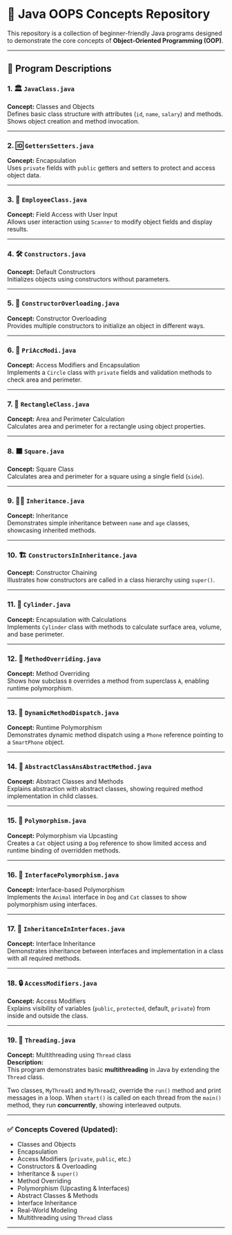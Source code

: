 # 🧠 Java OOPS Concepts Repository

This repository is a collection of beginner-friendly Java programs designed to demonstrate the core concepts of **Object-Oriented Programming (OOP)**.

---

## 📂 Program Descriptions

### 1. 🏛️ `JavaClass.java`
**Concept:** Classes and Objects  
Defines basic class structure with attributes (`id`, `name`, `salary`) and methods. Shows object creation and method invocation.

---

### 2. 🆔 `GettersSetters.java`
**Concept:** Encapsulation  
Uses `private` fields with `public` getters and setters to protect and access object data.

---

### 3. 🧰 `EmployeeClass.java`
**Concept:** Field Access with User Input  
Allows user interaction using `Scanner` to modify object fields and display results.

---

### 4. 🛠️ `Constructors.java`  
**Concept:** Default Constructors  
Initializes objects using constructors without parameters.

---

### 5. 🔄 `ConstructorOverloading.java`
**Concept:** Constructor Overloading  
Provides multiple constructors to initialize an object in different ways.

---

### 6. 🔐 `PriAccModi.java`
**Concept:** Access Modifiers and Encapsulation  
Implements a `Circle` class with `private` fields and validation methods to check area and perimeter.

---

### 7. 📏 `RectangleClass.java`
**Concept:** Area and Perimeter Calculation  
Calculates area and perimeter for a rectangle using object properties.

---

### 8. ⬛ `Square.java`
**Concept:** Square Class  
Calculates area and perimeter for a square using a single field (`side`).

---

### 9. 👨‍👦 `Inheritance.java`
**Concept:** Inheritance  
Demonstrates simple inheritance between `name` and `age` classes, showcasing inherited methods.

---

### 10. 🏗️ `ConstructorsInInheritance.java`
**Concept:** Constructor Chaining  
Illustrates how constructors are called in a class hierarchy using `super()`.

---

### 11. 🧪 `Cylinder.java`
**Concept:** Encapsulation with Calculations  
Implements `Cylinder` class with methods to calculate surface area, volume, and base perimeter.

---

### 12. 🔁 `MethodOverriding.java`
**Concept:** Method Overriding  
Shows how subclass `B` overrides a method from superclass `A`, enabling runtime polymorphism.

---

### 13. 🔀 `DynamicMethodDispatch.java`
**Concept:** Runtime Polymorphism  
Demonstrates dynamic method dispatch using a `Phone` reference pointing to a `SmartPhone` object.

---

### 14. 🧱 `AbstractClassAnsAbstractMethod.java`
**Concept:** Abstract Classes and Methods  
Explains abstraction with abstract classes, showing required method implementation in child classes.

---

### 15. 🧬 `Polymorphism.java`
**Concept:** Polymorphism via Upcasting  
Creates a `Cat` object using a `Dog` reference to show limited access and runtime binding of overridden methods.

---

### 16. 🧩 `InterfacePolymorphism.java`
**Concept:** Interface-based Polymorphism  
Implements the `Animal` interface in `Dog` and `Cat` classes to show polymorphism using interfaces.

---

### 17. 🔗 `InheritanceInInterfaces.java`
**Concept:** Interface Inheritance  
Demonstrates inheritance between interfaces and implementation in a class with all required methods.

---

### 18. 🔒 `AccessModifiers.java`
**Concept:** Access Modifiers  
Explains visibility of variables (`public`, `protected`, default, `private`) from inside and outside the class.

---

### 19. 🧵 `Threading.java`  
**Concept:** Multithreading using `Thread` class  
**Description:**  
This program demonstrates basic **multithreading** in Java by extending the `Thread` class.

Two classes, `MyThread1` and `MyThread2`, override the `run()` method and print messages in a loop. When `start()` is called on each thread from the `main()` method, they run **concurrently**, showing interleaved outputs.

---

### ✅ Concepts Covered (Updated):
- Classes and Objects  
- Encapsulation  
- Access Modifiers (`private`, `public`, etc.)  
- Constructors & Overloading  
- Inheritance & `super()`  
- Method Overriding  
- Polymorphism (Upcasting & Interfaces)  
- Abstract Classes & Methods  
- Interface Inheritance  
- Real-World Modeling  
- Multithreading using `Thread` class

---


